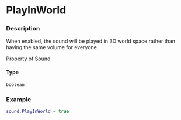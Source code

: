 # PlayInWorld
### Description
When enabled, the sound will be played in 3D world space rather than having the same volume for everyone.

Property of [Sound](/classes/Sound/)

#### Type
`boolean`

### Example
```lua
sound.PlayInWorld = true
```
